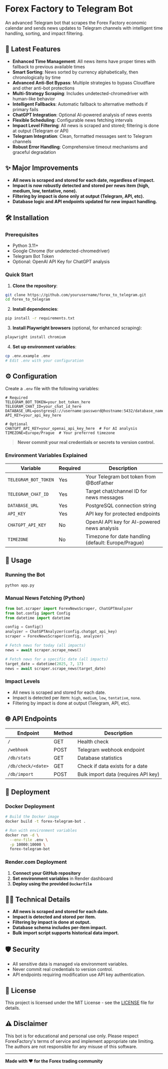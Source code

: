 # Forex Factory to Telegram Bot

An advanced Telegram bot that scrapes the Forex Factory economic calendar and sends news updates to Telegram channels with intelligent time handling, sorting, and impact filtering.

## 🚀 Latest Features

- **Enhanced Time Management**: All news items have proper times with fallback to previous available times
- **Smart Sorting**: News sorted by currency alphabetically, then chronologically by time
- **Advanced Anti-Bot Bypass**: Multiple strategies to bypass Cloudflare and other anti-bot protections
- **Multi-Strategy Scraping**: Includes undetected-chromedriver with human-like behavior
- **Intelligent Fallbacks**: Automatic fallback to alternative methods if primary fails
- **ChatGPT Integration**: Optional AI-powered analysis of news events
- **Flexible Scheduling**: Configurable news fetching intervals
- **Impact Level Filtering**: All news is scraped and stored; filtering is done at output (Telegram or API)
- **Telegram Integration**: Clean, formatted messages sent to Telegram channels
- **Robust Error Handling**: Comprehensive timeout mechanisms and graceful degradation

## ✨ Major Improvements

- **All news is scraped and stored for each date, regardless of impact.**
- **Impact is now robustly detected and stored per news item (high, medium, low, tentative, none).**
- **Filtering by impact is done only at output (Telegram, API, etc).**
- **Database logic and API endpoints updated for new impact handling.**

## 🛠️ Installation

### Prerequisites
- Python 3.11+
- Google Chrome (for undetected-chromedriver)
- Telegram Bot Token
- Optional: OpenAI API Key for ChatGPT analysis

### Quick Start

1. **Clone the repository**:
```bash
git clone https://github.com/yourusername/forex_to_telegram.git
cd forex_to_telegram
```

2. **Install dependencies**:
```bash
pip install -r requirements.txt
```

3. **Install Playwright browsers** (optional, for enhanced scraping):
```bash
playwright install chromium
```

4. **Set up environment variables**:
```bash
cp .env.example .env
# Edit .env with your configuration
```

## ⚙️ Configuration

Create a `.env` file with the following variables:

```env
# Required
TELEGRAM_BOT_TOKEN=your_bot_token_here
TELEGRAM_CHAT_ID=your_chat_id_here
DATABASE_URL=postgresql://username:password@hostname:5432/database_name
API_KEY=your_api_key_here

# Optional
CHATGPT_API_KEY=your_openai_api_key_here  # For AI analysis
TIMEZONE=Europe/Prague  # Your preferred timezone
```

> **Never commit your real credentials or secrets to version control.**

### Environment Variables Explained

| Variable | Required | Description |
|----------|----------|-------------|
| `TELEGRAM_BOT_TOKEN` | Yes | Your Telegram bot token from @BotFather |
| `TELEGRAM_CHAT_ID` | Yes | Target chat/channel ID for news messages |
| `DATABASE_URL` | Yes | PostgreSQL connection string |
| `API_KEY` | Yes | API key for protected endpoints |
| `CHATGPT_API_KEY` | No | OpenAI API key for AI-powered news analysis |
| `TIMEZONE` | No | Timezone for date handling (default: Europe/Prague) |

## 🚀 Usage

### Running the Bot

```bash
python app.py
```

### Manual News Fetching (Python)

```python
from bot.scraper import ForexNewsScraper, ChatGPTAnalyzer
from bot.config import Config
from datetime import datetime

config = Config()
analyzer = ChatGPTAnalyzer(config.chatgpt_api_key)
scraper = ForexNewsScraper(config, analyzer)

# Fetch news for today (all impacts)
news = await scraper.scrape_news()

# Fetch news for a specific date (all impacts)
target_date = datetime(2025, 7, 17)
news = await scraper.scrape_news(target_date)
```

### Impact Levels

- All news is scraped and stored for each date.
- Impact is detected per item: `high`, `medium`, `low`, `tentative`, `none`.
- Filtering by impact is done at output (Telegram, API, etc).

## 🌐 API Endpoints

| Endpoint | Method | Description |
|----------|--------|-------------|
| `/` | GET | Health check |
| `/webhook` | POST | Telegram webhook endpoint |
| `/db/stats` | GET | Database statistics |
| `/db/check/<date>` | GET | Check if data exists for a date |
| `/db/import` | POST | Bulk import data (requires API key) |

## 🐳 Deployment

### Docker Deployment

```bash
# Build the Docker image
docker build -t forex-telegram-bot .

# Run with environment variables
docker run -d \
  --env-file .env \
  -p 10000:10000 \
  forex-telegram-bot
```

### Render.com Deployment

1. **Connect your GitHub repository**
2. **Set environment variables** in Render dashboard
3. **Deploy using the provided `Dockerfile`**

## 🧑‍💻 Technical Details

- **All news is scraped and stored for each date.**
- **Impact is detected and stored per item.**
- **Filtering by impact is done at output.**
- **Database schema includes per-item impact.**
- **Bulk import script supports historical data import.**

## 🛡️ Security

- All sensitive data is managed via environment variables.
- Never commit real credentials to version control.
- API endpoints requiring modification use API key authentication.

## 📝 License

This project is licensed under the MIT License - see the [LICENSE](LICENSE) file for details.

## ⚠️ Disclaimer

This bot is for educational and personal use only. Please respect ForexFactory's terms of service and implement appropriate rate limiting. The authors are not responsible for any misuse of this software.

---

**Made with ❤️ for the Forex trading community**
